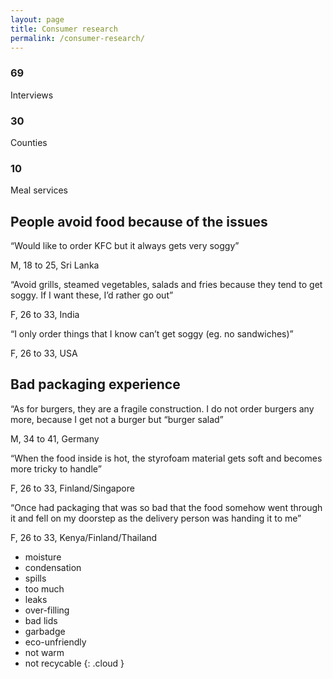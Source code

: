 ```yaml
---
layout: page
title: Consumer research
permalink: /consumer-research/
---
```



<div class="block">
  <h3 class="block__title">69</h3>
  <p class="block__text">Interviews</p>
</div>
<div class="block">
  <h3 class="block__title">30</h3>
  <p class="block__text">Counties</p>
</div>
<div class="block">
  <h3 class="block__title">10</h3>
  <p class="block__text">Meal services</p>
</div>

<object type="image/svg+xml" data="/idbm-packaging/assets/pictures/map.svg" id="map" class="map"></object>

## People avoid food because of the issues

<div class="block block--white">
  <p class="block__text">
    “Would like to order KFC but it always gets very soggy”
  </p>
  <p class="block__sign">
    M, 18 to 25, Sri Lanka
  </p>
</div>
<div class="block block--white">
  <p class="block__text">
    “Avoid grills, steamed vegetables, salads and fries because they tend to get soggy. If I want these, I’d rather go out” 
  </p>
  <p class="block__sign">
    F, 26 to 33, India
  </p>
</div>
<div class="block block--white">
  <p class="block__text">
    “I only order things that I know can’t get soggy (eg. no sandwiches)” 
  </p>
  <p class="block__sign">
    F, 26 to 33, USA
  </p>
</div>

## Bad packaging experience

<div class="block block--white">
  <p class="block__text">
    “As for burgers, they are a fragile construction. I do not order burgers any more, because I get not a burger but “burger salad” 
  </p>
  <p class="block__sign">
    M, 34 to 41, Germany
  </p>
</div>
<div class="block block--white">
  <p class="block__text">
    “When the food inside is hot, the styrofoam material gets soft and becomes more tricky to handle” 
  </p>
  <p class="block__sign">
    F, 26 to 33, Finland/Singapore
  </p>
</div>
<div class="block block--white">
  <p class="block__text">
    “Once had packaging that was so bad that the food somehow went through it and fell on my doorstep as the delivery person was handing it to me” 
  </p>
  <p class="block__sign">
    F, 26 to 33, Kenya/Finland/Thailand
  </p>
</div>

 * moisture
 * condensation
 * spills
 * too much
 * leaks
 * over-filling
 * bad lids
 * garbadge
 * eco-unfriendly
 * not warm
 * not recycable
{: .cloud }


<script>
window.onload = function() {
  var map = document.getElementById('map');
  var countries = [
    'in',
    'ru',
    'fi',
    'us',
    'lk',
    'nz',
    'au',
    'gr',
    'nl',
    'ke',
    'co',
    'dk',
    'jp',
    'be',
    'ee',
    'de',
    'ua',
    'ca',
    'gb',
    'om',
    'ng',
    'ae',
    'kr',
    'fr',
    'za',
    'it',
    'ie',
    'cn',
    'th',
    'pl',
    'gh',
    'vn',
    'ch',
    'eg',
    'ar',
    'es',
    'jo',
    'no',
    'my'
  ];
  countries.forEach(function(c) {
    console.log(c);
    map.getSVGDocument().querySelector('[cc=' + c + ']').style.fill = "#39C1BE";
  });
}
</script>
